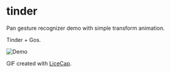 # tinder

Pan gesture recognizer demo with simple transform animation.

Tinder + Gos.


<img src='http://image.ibb.co/iPaaow/tinder.gif' title='Demo' width='' alt='Demo' />

GIF created with [LiceCap](http://www.cockos.com/licecap/).
